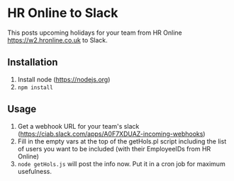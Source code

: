 HR Online to Slack
==================

This posts upcoming holidays for your team from HR Online https://w2.hronline.co.uk to Slack.

Installation
------------

1. Install node (https://nodejs.org)
2. `npm install`

Usage
-----

1. Get a webhook URL for your team's slack (https://ciab.slack.com/apps/A0F7XDUAZ-incoming-webhooks)
2. Fill in the empty vars at the top of the getHols.pl script including the list of users you want to be included (with their EmployeeIDs from HR Online)
3. `node getHols.js` will post the info now. Put it in a cron job for maximum usefulness.
